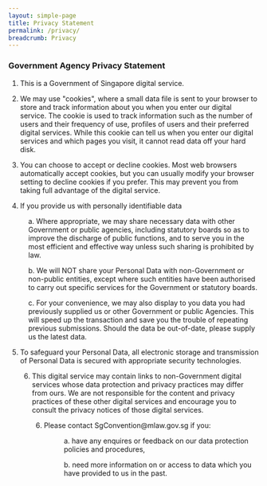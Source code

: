 ```yaml
---
layout: simple-page
title: Privacy Statement
permalink: /privacy/
breadcrumb: Privacy
---
```


### **Government Agency Privacy Statement**

1. This is a Government of Singapore digital service.

2. We may use "cookies", where a small data file is sent to your browser to store and track information about you when you enter our digital service. The cookie is used to track information such as the number of users and their frequency of use, profiles of users and their preferred digital services. While this cookie can tell us when you enter our digital services and which pages you visit, it cannot read data off your hard disk.

3. You can choose to accept or decline cookies. Most web browsers automatically accept cookies, but you can usually modify your browser setting to decline cookies if you prefer. This may prevent you from taking full advantage of the digital service.

4. If you provide us with personally identifiable data

<p style="margin-left: 40px">a. Where appropriate, we may share necessary data with other Government or public agencies, including statutory boards so as to improve the discharge of public functions, and to serve you in the most efficient and effective way unless such sharing is prohibited by law.</p>

<p style="margin-left: 40px">b. We will NOT share your Personal Data with non-Government or non-public entities, except where such entities have been authorised to carry out specific services for the Government or statutory boards.</p>

<p style="margin-left: 40px">c. For your convenience, we may also display to you data you had previously supplied us or other Government or public Agencies. This will speed up the transaction and save you the trouble of repeating previous submissions. Should the data be out-of-date, please supply us the latest data.</p>
  
<ol start="5"><li>
To safeguard your Personal Data, all electronic storage and transmission of Personal Data is secured with appropriate security technologies.</li>

<ol start="6"><li>
This digital service may contain links to non-Government digital services whose data protection and privacy practices may differ from ours. We are not responsible for the content and privacy practices of these other digital services and encourage you to consult the privacy notices of those digital services.</li>

<ol start="6"><li>Please contact SgConvention@mlaw.gov.sg if you:
<p style="margin-left: 40px">a. have any enquires or feedback on our data protection policies and procedures,

<p style="margin-left: 40px">b. need more information on or access to data which you have provided to us in the past.
</li>
